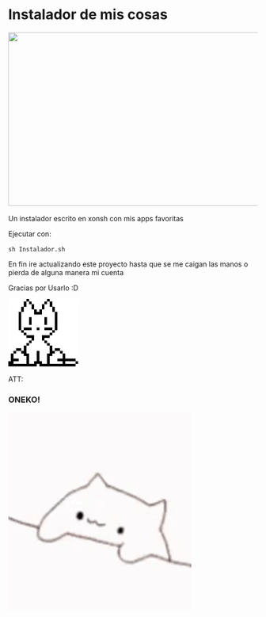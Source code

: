# Instalador de mis cosas

<img src="https://github.com/Tom5521/Instalador-de-mis-cosas/blob/88c681252968101ad51ca6200c8cae80e90dd851/Captura%20de%20pantalla%20de%202023-01-27%2010-18-12.png" width="780" height="350" />

Un instalador escrito en xonsh con mis apps favoritas

Ejecutar con:
```
sh Instalador.sh
```

En fin ire actualizando este proyecto hasta que se me caigan las manos o pierda de alguna manera mi cuenta



Gracias por Usarlo :D

<img src="https://github.com/Tom5521/Tom5521/blob/f3640e2216a493074bfb8436777524e719a5d3ec/oneko.png" width="141px">

ATT:
### ONEKO!

<img src="https://github.com/Tom5521/Tom5521/blob/7b38d1501ba08da3475abfe4e0213d059445f33a/gato-BOOM.gif" width="370" height="400" />
